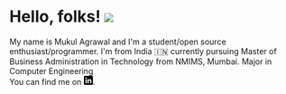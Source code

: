 # Hello, folks! <img src="https://raw.githubusercontent.com/MartinHeinz/MartinHeinz/master/wave.gif" width="30px">

My name is Mukul Agrawal and I'm a student/open source enthusiast/programmer. I'm from India 🇮🇳 currently pursuing Master of Business Administration in Technology from NMIMS, Mumbai. Major in Computer Engineering<br>
You can find me on [![LinkedIn][3.2]][3].
<!--
**mukul2310/mukul2310** is a ✨ _special_ ✨ repository because its `README.md` (this file) appears on your GitHub profile.

Here are some ideas to get you started:

- 🔭 I’m currently working on ...
- 🌱 I’m currently learning ...
- 👯 I’m looking to collaborate on ...
- 🤔 I’m looking for help with ...
- 💬 Ask me about ...
- 📫 How to reach me: ...
- 😄 Pronouns: ...
- ⚡ Fun fact: ...
-->


[3.2]: https://raw.githubusercontent.com/mukul2310/mukul2310/master/linkedin-3-16.png 

[3]: https://www.linkedin.com/in/mukul2310/

[4]: https://raw.githubusercontent.com//mukul2310/mukul2310/master/indian_flag.png

[5]: https://raw.githubusercontent.com//mukul2310/mukul2310/master/india_flag.jpg
